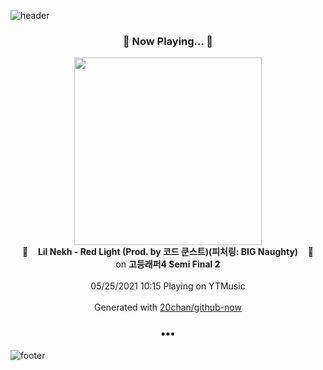 ![header](https://capsule-render.vercel.app/api?type=wave&height=170&section=header&text=Hi.%20I'm%20SHIFT&fontColor=090707&fontAlignX=45&fontAlignY=65&fontSize=100)

<h3 align="center">🎵 Now Playing... 🎵</h3>
<p align="center">
  <a href="https://music.youtube.com/watch?v=vWF20sKubpE">
    <img width="300" src="https://lh3.googleusercontent.com/xObXLGworl0SoHSNpfqaPlXfCv-3cV3uAlavvLjMHlITZjayUWWYaq7BBPQTb2hYZhUsIfqc_1YjU2A">
  </a>
  <br>
  🎵&nbsp&nbsp&nbsp <b>Lil Nekh - Red Light (Prod. by 코드 쿤스트)(피처링: BIG Naughty)</b> &nbsp&nbsp&nbsp🎵
  <br>
  on <b>고등래퍼4 Semi Final 2</b>
  
  <br />
  <br />
  05/25/2021 10:15 Playing on YTMusic
  <br />
  <br />
  Generated with <a href="https://github.com/20chan/github-now">20chan/github-now</a>
</p>

<h3 align="center">•••</h3>

![footer](https://capsule-render.vercel.app/api?type=wave&height=150&section=footer)
